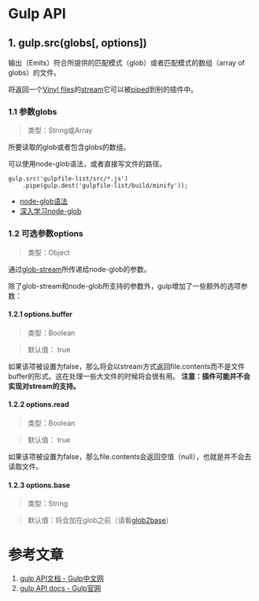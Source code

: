 # Gulp API

## 1. gulp.src(globs[, options])
输出（Emits）符合所提供的匹配模式（glob）或者匹配模式的数组（array of globs）的文件。

将返回一个[Vinyl files](https://github.com/gulpjs/vinyl-fs)的[stream](https://nodejs.org/api/stream.html)它可以被[piped](https://nodejs.org/api/stream.html#stream_readable_pipe_destination_options)到别的插件中。

### 1.1 参数globs

> 类型：String或Array

所要读取的glob或者包含globs的数组。

可以使用node-glob语法，或者直接写文件的路径。

    gulp.src('gulpfile-list/src/*.js')
        .pipe(gulp.dest('gulpfile-list/build/minify'));

- [node-glob语法](https://github.com/isaacs/node-glob)
- [深入学习node-glob](../node-glob/api.md)

### 1.2 可选参数options

> 类型：Object

通过[glob-stream](https://github.com/gulpjs/glob-stream)所传递给node-glob的参数。

除了glob-stream和node-glob所支持的参数外，gulp增加了一些额外的选项参数：

#### 1.2.1 options.buffer

> 类型：Boolean

> 默认值： true

如果该项被设置为false，那么将会以stream方式返回file.contents而不是文件buffer的形式。这在处理一些大文件的时候将会很有用。
**注意：插件可能并不会实现对stream的支持。**

#### 1.2.2 options.read

> 类型：Boolean

> 默认值： true

如果该项被设置为false，那么file.contents会返回空值（null），也就是并不会去读取文件。

#### 1.2.3 options.base

> 类型：String

> 默认值：将会加在glob之前（请看[glob2base](https://github.com/contra/glob2base)）



# 参考文章
1. [gulp API文档 - Gulp中文网](http://www.gulpjs.com.cn/docs/api/)
2. [gulp API docs - Gulp官网](https://github.com/gulpjs/gulp/blob/master/docs/API.md)

